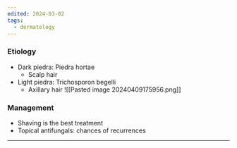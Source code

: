 ```yaml
---
edited: 2024-03-02
tags:
  - dermatology
---
```

### Etiology
- Dark piedra: Piedra hortae
	- Scalp hair
- Light piedra: Trichosporon begelli
	- Axillary hair
![[Pasted image 20240409175956.png]]
### Management
- Shaving is the best treatment
- Topical antifungals: chances of recurrences 

---
